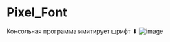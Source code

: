 # Pixel_Font

Консольная программа имитирует шрифт ⬇
![image](https://user-images.githubusercontent.com/107112651/190876343-4f8dc7e1-84a7-412c-907f-76f70b928db8.png)

